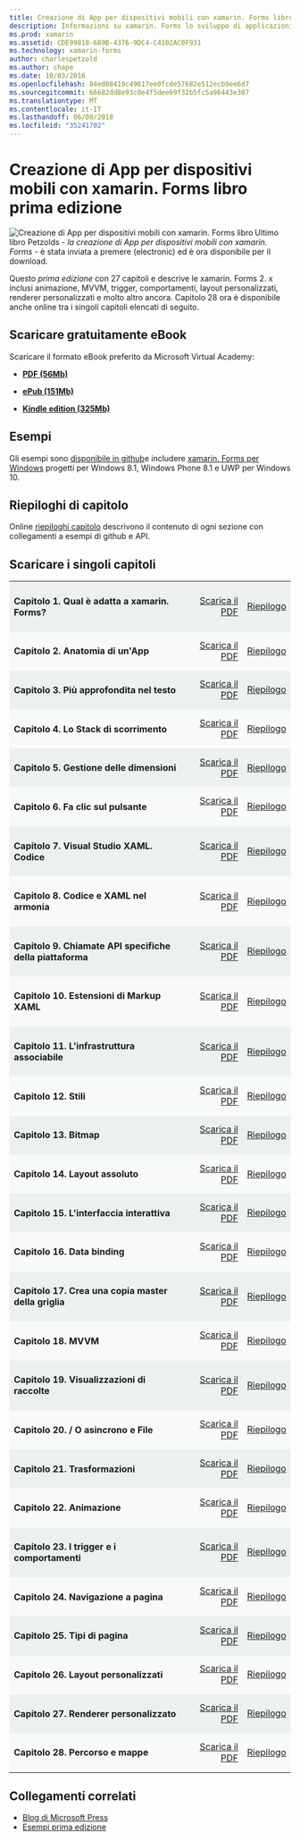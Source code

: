 ```yaml
---
title: Creazione di App per dispositivi mobili con xamarin. Forms libro prima edizione
description: Informazioni su xamarin. Forms lo sviluppo di applicazioni con la versione del libro la creazione di App per dispositivi mobili di Charles Petzold elettronico.
ms.prod: xamarin
ms.assetid: CDE99818-689B-4376-9DC4-C4102AC0F931
ms.technology: xamarin-forms
author: charlespetzold
ms.author: chape
ms.date: 10/03/2016
ms.openlocfilehash: 84ed08419c49617ee0fcde57682e512ecb9ee6d7
ms.sourcegitcommit: 66682dd8e93c0e4f5dee69f32b5fc5a96443e307
ms.translationtype: MT
ms.contentlocale: it-IT
ms.lasthandoff: 06/08/2018
ms.locfileid: "35241702"
---
```

# <a name="creating-mobile-apps-with-xamarinforms-book-first-edition"></a>Creazione di App per dispositivi mobili con xamarin. Forms libro prima edizione

<p><img src="Images/Cover-sml.png" title="Creazione di App per dispositivi mobili con xamarin. Forms libro" align="left" />Ultimo libro Petzolds - <i>la creazione di App per dispositivi mobili con xamarin. Forms</i> - è stata inviata a premere (electronic) ed è ora disponibile per il download.</p>

Questo *prima edizione* con 27 capitoli e descrive le xamarin. Forms&nbsp;2. x inclusi animazione, MVVM, trigger, comportamenti, layout personalizzati, renderer personalizzati e molto altro ancora.
Capitolo 28 ora è disponibile anche online tra i singoli capitoli elencati di seguito.

## <a name="download-ebook-for-free"></a>Scaricare gratuitamente eBook

Scaricare il formato eBook preferito da Microsoft Virtual Academy:

*    [**PDF (56Mb)**](https://aka.ms/xamebook)

*    [**ePub (151Mb)**](https://aka.ms/xamebook/epub)

*    [**Kindle edition (325Mb)**](https://aka.ms/xamebook/mobi)

## <a name="samples"></a>Esempi

Gli esempi sono [disponibile in github](https://github.com/xamarin/xamarin-forms-book-samples)e includere [xamarin. Forms per Windows](~/xamarin-forms/platform/windows/index.md) progetti per Windows 8.1, Windows Phone 8.1 e UWP per Windows 10.

## <a name="chapter-summaries"></a>Riepiloghi di capitolo

Online [riepiloghi capitolo](summaries/index.md) descrivono il contenuto di ogni sezione con collegamenti a esempi di github e API.

## <a name="download-individual-chapters"></a>Scaricare i singoli capitoli

<table style="border:0px; box-shadow:0 0px 0px" cellpadding="0" cellspacing="2" border="0" width="85%">
<tr style="background:#ecf0f1">
  <td style="border:0px;">
    <h4>Capitolo 1. Qual è adatta a xamarin. Forms?</h4>
  </td>
  <td style="border:0px;" align="right"><a href="https://download.xamarin.com/developer/xamarin-forms-book/XamarinFormsBook-Ch01-Apr2016.pdf">Scarica il PDF</a> </td>
  <td style="border:0px;" align="right"><a href="summaries/chapter01.md">Riepilogo</a></td>
</tr>
<tr style="background:#f8f9fa">
  <td style="border:0px;">
    <h4>Capitolo 2. Anatomia di un'App</h4>
  </td>
  <td style="border:0px;" align="right"><a href="https://download.xamarin.com/developer/xamarin-forms-book/XamarinFormsBook-Ch02-Apr2016.pdf">Scarica il PDF</a> </td>
  <td style="border:0px;" align="right"><a href="summaries/chapter02.md">Riepilogo</a></td>
</tr>
<tr style="background:#ecf0f1">
  <td style="border:0px;">
    <h4>Capitolo 3. Più approfondita nel testo</h4>
  </td>
  <td style="border:0px;" align="right"><a href="https://download.xamarin.com/developer/xamarin-forms-book/XamarinFormsBook-Ch03-Apr2016.pdf">Scarica il PDF</a> </td>
  <td style="border:0px;" align="right"><a href="summaries/chapter03.md">Riepilogo</a></td>
</tr>
<tr style="background:#f8f9fa">
  <td style="border:0px;">
    <h4>Capitolo 4. Lo Stack di scorrimento</h4>
  </td>
  <td style="border:0px;" align="right"><a href="https://download.xamarin.com/developer/xamarin-forms-book/XamarinFormsBook-Ch04-Apr2016.pdf">Scarica il PDF</a> </td>
  <td style="border:0px;" align="right"><a href="summaries/chapter04.md">Riepilogo</a></td>
</tr>
<tr style="background:#ecf0f1">
  <td style="border:0px;">
    <h4>Capitolo 5. Gestione delle dimensioni</h4>
  </td>
  <td style="border:0px;" align="right"><a href="https://download.xamarin.com/developer/xamarin-forms-book/XamarinFormsBook-Ch05-Apr2016.pdf">Scarica il PDF</a> </td>
  <td style="border:0px;" align="right"><a href="summaries/chapter05.md">Riepilogo</a></td>
</tr>
<tr style="background:#f8f9fa">
  <td style="border:0px;">
    <h4>Capitolo 6. Fa clic sul pulsante</h4>
  </td>
  <td style="border:0px;" align="right"><a href="https://download.xamarin.com/developer/xamarin-forms-book/XamarinFormsBook-Ch06-Apr2016.pdf">Scarica il PDF</a> </td>
  <td style="border:0px;" align="right"><a href="summaries/chapter06.md">Riepilogo</a></td>
</tr>
<tr style="background:#ecf0f1">
  <td style="border:0px;">
    <h4>Capitolo 7. Visual Studio XAML. Codice</h4>
  </td>
  <td style="border:0px;" align="right"><a href="https://download.xamarin.com/developer/xamarin-forms-book/XamarinFormsBook-Ch07-Apr2016.pdf">Scarica il PDF</a> </td>
  <td style="border:0px;" align="right"><a href="summaries/chapter07.md">Riepilogo</a></td>
</tr>
<tr style="background:#f8f9fa">
  <td style="border:0px;">
    <h4>Capitolo 8. Codice e XAML nel armonia</h4>
  </td>
  <td style="border:0px;" align="right"><a href="https://download.xamarin.com/developer/xamarin-forms-book/XamarinFormsBook-Ch08-Apr2016.pdf">Scarica il PDF</a> </td>
  <td style="border:0px;" align="right"><a href="summaries/chapter08.md">Riepilogo</a></td>
</tr>
<tr style="background:#ecf0f1">
  <td style="border:0px;">
    <h4>Capitolo 9. Chiamate API specifiche della piattaforma</h4>
  </td>
  <td style="border:0px;" align="right"><a href="https://download.xamarin.com/developer/xamarin-forms-book/XamarinFormsBook-Ch09-Apr2016.pdf">Scarica il PDF</a> </td>
  <td style="border:0px;" align="right"><a href="summaries/chapter09.md">Riepilogo</a></td>
</tr>
<tr style="background:#f8f9fa">
  <td style="border:0px;">
    <h4>Capitolo 10. Estensioni di Markup XAML</h4>
  </td>
  <td style="border:0px;" align="right"><a href="https://download.xamarin.com/developer/xamarin-forms-book/XamarinFormsBook-Ch10-Apr2016.pdf">Scarica il PDF</a> </td>
  <td style="border:0px;" align="right"><a href="summaries/chapter10.md">Riepilogo</a></td>
</tr>
<tr style="background:#ecf0f1">
  <td style="border:0px;">
    <h4>Capitolo 11. L'infrastruttura associabile</h4>
  </td>
  <td style="border:0px;" align="right"><a href="https://download.xamarin.com/developer/xamarin-forms-book/XamarinFormsBook-Ch11-Apr2016.pdf">Scarica il PDF</a> </td>
  <td style="border:0px;" align="right"><a href="summaries/chapter11.md">Riepilogo</a></td>
</tr>
<tr style="background:#f8f9fa">
  <td style="border:0px;">
    <h4>Capitolo 12. Stili</h4>
  </td>
  <td style="border:0px;" align="right"><a href="https://download.xamarin.com/developer/xamarin-forms-book/XamarinFormsBook-Ch12-Apr2016.pdf">Scarica il PDF</a> </td>
  <td style="border:0px;" align="right"><a href="summaries/chapter12.md">Riepilogo</a></td>
</tr>
<tr style="background:#ecf0f1">
  <td style="border:0px;">
    <h4>Capitolo 13. Bitmap</h4>
  </td>
  <td style="border:0px;" align="right"><a href="https://download.xamarin.com/developer/xamarin-forms-book/XamarinFormsBook-Ch13-Apr2016.pdf">Scarica il PDF</a> </td>
  <td style="border:0px;" align="right"><a href="summaries/chapter13.md">Riepilogo</a></td>
</tr>
<tr style="background:#f8f9fa">
  <td style="border:0px;">
    <h4>Capitolo 14. Layout assoluto</h4>
  </td>
  <td style="border:0px;" align="right"><a href="https://download.xamarin.com/developer/xamarin-forms-book/XamarinFormsBook-Ch14-Apr2016.pdf">Scarica il PDF</a> </td>
  <td style="border:0px;" align="right"><a href="summaries/chapter14.md">Riepilogo</a></td>
</tr>
<tr style="background:#ecf0f1">
  <td style="border:0px;">
    <h4>Capitolo 15. L'interfaccia interattiva</h4>
  </td>
  <td style="border:0px;" align="right"><a href="https://download.xamarin.com/developer/xamarin-forms-book/XamarinFormsBook-Ch15-Apr2016.pdf">Scarica il PDF</a> </td>
  <td style="border:0px;" align="right"><a href="summaries/chapter15.md">Riepilogo</a></td>
</tr>
<tr style="background:#f8f9fa">
  <td style="border:0px;">
    <h4>Capitolo 16. Data binding</h4>
  </td>
  <td style="border:0px;" align="right"><a href="https://download.xamarin.com/developer/xamarin-forms-book/XamarinFormsBook-Ch16-Apr2016.pdf">Scarica il PDF</a> </td>
  <td style="border:0px;" align="right"><a href="summaries/chapter16.md">Riepilogo</a></td>
</tr>
<tr style="background:#ecf0f1">
  <td style="border:0px;">
    <h4>Capitolo 17. Crea una copia master della griglia</h4>
  </td>
  <td style="border:0px;" align="right"><a href="https://download.xamarin.com/developer/xamarin-forms-book/XamarinFormsBook-Ch17-Apr2016.pdf">Scarica il PDF</a> </td>
  <td style="border:0px;" align="right"><a href="summaries/chapter17.md">Riepilogo</a></td></tr>
<tr style="background:#f8f9fa">
  <td style="border:0px;">
    <h4>Capitolo 18. MVVM</h4>
  </td>
  <td style="border:0px;" align="right"><a href="https://download.xamarin.com/developer/xamarin-forms-book/XamarinFormsBook-Ch18-Apr2016.pdf">Scarica il PDF</a> </td>
  <td style="border:0px;" align="right"><a href="summaries/chapter18.md">Riepilogo</a></td></tr>
<tr style="background:#ecf0f1">
  <td style="border:0px;">
    <h4>Capitolo 19. Visualizzazioni di raccolte</h4>
  </td>
  <td style="border:0px;" align="right"><a href="https://download.xamarin.com/developer/xamarin-forms-book/XamarinFormsBook-Ch19-Apr2016.pdf">Scarica il PDF</a> </td>
  <td style="border:0px;" align="right"><a href="summaries/chapter19.md">Riepilogo</a></td></tr>
<tr style="background:#f8f9fa">
  <td style="border:0px;">
    <h4>Capitolo 20. / O asincrono e File</h4>
  </td>
  <td style="border:0px;" align="right"><a href="https://download.xamarin.com/developer/xamarin-forms-book/XamarinFormsBook-Ch20-Apr2016.pdf">Scarica il PDF</a> </td>
  <td style="border:0px;" align="right"><a href="summaries/chapter20.md">Riepilogo</a></td></tr>
<tr style="background:#ecf0f1">
  <td style="border:0px;">
    <h4>Capitolo 21. Trasformazioni</h4>
  </td>
  <td style="border:0px;" align="right"><a href="https://download.xamarin.com/developer/xamarin-forms-book/XamarinFormsBook-Ch21-Apr2016.pdf">Scarica il PDF</a> </td>
  <td style="border:0px;" align="right"><a href="summaries/chapter21.md">Riepilogo</a></td></tr>
</tr>
<tr style="background:#f8f9fa">
  <td style="border:0px;">
    <h4>Capitolo 22. Animazione</h4>
  </td>
  <td style="border:0px;" align="right"><a href="https://download.xamarin.com/developer/xamarin-forms-book/XamarinFormsBook-Ch22-Apr2016.pdf">Scarica il PDF</a> </td>
  <td style="border:0px;" align="right"><a href="summaries/chapter22.md">Riepilogo</a></td></tr>
</tr>
<tr style="background:#ecf0f1">
  <td style="border:0px;">
    <h4>Capitolo 23. I trigger e i comportamenti</h4>
  </td>
  <td style="border:0px;" align="right"><a href="https://download.xamarin.com/developer/xamarin-forms-book/XamarinFormsBook-Ch23-Apr2016.pdf">Scarica il PDF</a> </td>
  <td style="border:0px;" align="right"><a href="summaries/chapter23.md">Riepilogo</a></td></tr>
</tr>
<tr style="background:#f8f9fa">
  <td style="border:0px;">
    <h4>Capitolo 24. Navigazione a pagina</h4>
  </td>
  <td style="border:0px;" align="right"><a href="https://download.xamarin.com/developer/xamarin-forms-book/XamarinFormsBook-Ch24-Apr2016.pdf">Scarica il PDF</a> </td>
  <td style="border:0px;" align="right"><a href="summaries/chapter24.md">Riepilogo</a></td></tr>
</tr>
<tr style="background:#ecf0f1">
  <td style="border:0px;">
    <h4>Capitolo 25. Tipi di pagina</h4>
  </td>
  <td style="border:0px;" align="right"><a href="https://download.xamarin.com/developer/xamarin-forms-book/XamarinFormsBook-Ch25-Apr2016.pdf">Scarica il PDF</a> </td>
  <td style="border:0px;" align="right"><a href="summaries/chapter25.md">Riepilogo</a></td></tr>
</tr>
<tr style="background:#f8f9fa">
  <td style="border:0px;">
    <h4>Capitolo 26. Layout personalizzati</h4>
  </td>
  <td style="border:0px;" align="right"><a href="https://download.xamarin.com/developer/xamarin-forms-book/XamarinFormsBook-Ch26-Apr2016.pdf">Scarica il PDF</a> </td>
  <td style="border:0px;" align="right"><a href="summaries/chapter26.md">Riepilogo</a></td></tr>
</tr>
<tr style="background:#ecf0f1">
  <td style="border:0px;">
    <h4>Capitolo 27. Renderer personalizzato</h4>
  </td>
  <td style="border:0px;" align="right"><a href="https://download.xamarin.com/developer/xamarin-forms-book/XamarinFormsBook-Ch27-Apr2016.pdf">Scarica il PDF</a> </td>
  <td style="border:0px;" align="right"><a href="summaries/chapter27.md">Riepilogo</a></td></tr>
</tr>
<tr style="background:#f8f9fa">
  <td style="border:0px;">
    <h4>Capitolo 28. Percorso e mappe</h4>
  </td>
  <td style="border:0px;" align="right"><a href="https://download.xamarin.com/developer/xamarin-forms-book/XamarinFormsBook-Ch28-Aug2016.pdf">Scarica il PDF</a> </td>
  <td style="border:0px;" align="right"><a href="summaries/chapter28.md">Riepilogo</a></td></tr>
</tr>
</table>



## <a name="related-links"></a>Collegamenti correlati

- [Blog di Microsoft Press](https://blogs.msdn.microsoft.com/microsoft_press/2016/03/31/free-ebook-creating-mobile-apps-with-xamarin-forms/)
- [Esempi prima edizione](https://github.com/xamarin/xamarin-forms-book-samples)
